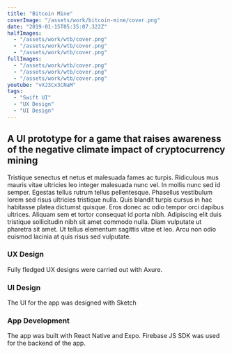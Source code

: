 ```yaml
---
title: "Bitcoin Mine"
coverImage: "/assets/work/bitcoin-mine/cover.png"
date: "2019-01-15T05:35:07.322Z"
halfImages:
  - "/assets/work/wtb/cover.png"
  - "/assets/work/wtb/cover.png"
  - "/assets/work/wtb/cover.png"
fullImages:
  - "/assets/work/wtb/cover.png"
  - "/assets/work/wtb/cover.png"
  - "/assets/work/wtb/cover.png"
youtube: "vXJ3Cx3CNaM"
tags:
  - "Swift UI"
  - "UX Design"
  - "UI Design"
---
```


## A UI prototype for a game that raises awareness of the negative climate impact of cryptocurrency mining

Tristique senectus et netus et malesuada fames ac turpis. Ridiculous mus mauris vitae ultricies leo integer malesuada nunc vel. In mollis nunc sed id semper. Egestas tellus rutrum tellus pellentesque. Phasellus vestibulum lorem sed risus ultricies tristique nulla. Quis blandit turpis cursus in hac habitasse platea dictumst quisque. Eros donec ac odio tempor orci dapibus ultrices. Aliquam sem et tortor consequat id porta nibh. Adipiscing elit duis tristique sollicitudin nibh sit amet commodo nulla. Diam vulputate ut pharetra sit amet. Ut tellus elementum sagittis vitae et leo. Arcu non odio euismod lacinia at quis risus sed vulputate.

### UX Design

Fully fledged UX designs were carried out with Axure.

### UI Design

The UI for the app was designed with Sketch

### App Development

The app was built with React Native and Expo. Firebase JS SDK was used for the backend of the app.
